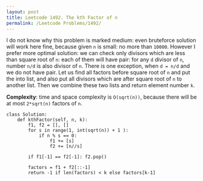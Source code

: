 ```yaml
---
layout: post
title: Leetcode 1492. The kth Factor of n
permalink: /Leetcode Problems/1492/
---
```


I do not know why this problem is marked medium: even bruteforce solution will work here fine, because given `n` is small: no more than `10000`. However I prefer more optimal solution: we can check only divisors which are less than square root of `n`: each of them will have pair: for any `d` divisor of `n`, number `n/d` is also divisor of `n`. There is one exception, when `d = n/d` and we do not have pair. Let us find all factors before square root of `n` and put the into list, and also put all divisors which are after square root of `n` to another list. Then we combine these two lists and return element number `k`.

**Complexity**: time and space complexity is `O(sqrt(n))`, because there will be at most `2*sqrt(n)` factors of `n`.

```
class Solution:
    def kthFactor(self, n, k):
        f1, f2 = [], []
        for s in range(1, int(sqrt(n)) + 1 ):
            if n % s == 0:
                f1 += [s]
                f2 += [n//s]
                
        if f1[-1] == f2[-1]: f2.pop()
            
        factors = f1 + f2[::-1]
        return -1 if len(factors) < k else factors[k-1]
```